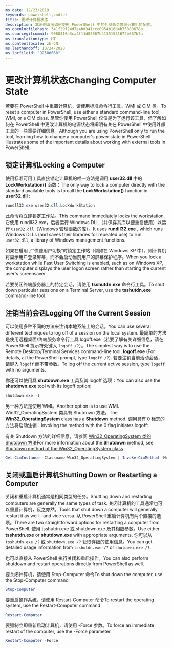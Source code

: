 ```yaml
---
ms.date: 12/23/2019
keywords: powershell,cmdlet
title: 更改计算机状态
description: 本示例演示如何使用 PowerShell 中的外部命令管理计算机的配置。
ms.openlocfilehash: 341f29f24d7e4bd341ccc0954b16d4b75880678b
ms.sourcegitcommit: 9080316e3ca4f11d83067b41351531672b667b7a
ms.translationtype: HT
ms.contentlocale: zh-CN
ms.lasthandoff: 10/24/2020
ms.locfileid: "92500668"
---
```

# <a name="changing-computer-state"></a><span data-ttu-id="77214-104">更改计算机状态</span><span class="sxs-lookup"><span data-stu-id="77214-104">Changing Computer State</span></span>

<span data-ttu-id="77214-105">若要在 PowerShell 中重置计算机，请使用标准命令行工具、WMI 或 CIM 类。</span><span class="sxs-lookup"><span data-stu-id="77214-105">To reset a computer in PowerShell, use either a standard command-line tool, WMI, or a CIM class.</span></span>
<span data-ttu-id="77214-106">尽管你使用 PowerShell 仅仅是为了运行该工具，但了解如何在 PowerShell 中更改计算机的电源状态将阐明有关在 PowerShell 中使用外部工具的一些重要详细信息。</span><span class="sxs-lookup"><span data-stu-id="77214-106">Although you are using PowerShell only to run the tool, learning how to change a computer's power state in PowerShell illustrates some of the important details about working with external tools in PowerShell.</span></span>

## <a name="locking-a-computer"></a><span data-ttu-id="77214-107">锁定计算机</span><span class="sxs-lookup"><span data-stu-id="77214-107">Locking a Computer</span></span>

<span data-ttu-id="77214-108">使用标准可用工具直接锁定计算机的唯一方法是调用 **user32.dll** 中的 **LockWorkstation()** 函数：</span><span class="sxs-lookup"><span data-stu-id="77214-108">The only way to lock a computer directly with the standard available tools is to call the **LockWorkstation()** function in **user32.dll** :</span></span>

```powershell
rundll32.exe user32.dll,LockWorkStation
```

<span data-ttu-id="77214-109">此命令将立即锁定工作站。</span><span class="sxs-lookup"><span data-stu-id="77214-109">This command immediately locks the workstation.</span></span> <span data-ttu-id="77214-110">它使用 rundll32.exe，后者运行 Windows DLL（并保存其库以便重复使用）以运行 `user32.dll`（Windows 管理函数的库）。</span><span class="sxs-lookup"><span data-stu-id="77214-110">It uses **rundll32.exe** , which runs Windows DLLs (and saves their libraries for repeated use) to run `user32.dll`, a library of Windows management functions.</span></span>

<span data-ttu-id="77214-111">如果在启用了“快速用户切换”时锁定工作站（例如在 Windows XP 中），则计算机将显示用户登录屏幕，而不会启动当前用户的屏幕保护程序。</span><span class="sxs-lookup"><span data-stu-id="77214-111">When you lock a workstation while Fast User Switching is enabled, such as on Windows XP, the computer displays the user logon screen rather than starting the current user's screensaver.</span></span>

<span data-ttu-id="77214-112">若要关闭终端服务器上的特定会话，请使用 **tsshutdn.exe** 命令行工具。</span><span class="sxs-lookup"><span data-stu-id="77214-112">To shut down particular sessions on a Terminal Server, use the **tsshutdn.exe** command-line tool.</span></span>

## <a name="logging-off-the-current-session"></a><span data-ttu-id="77214-113">注销当前会话</span><span class="sxs-lookup"><span data-stu-id="77214-113">Logging Off the Current Session</span></span>

<span data-ttu-id="77214-114">可以使用多种不同的方法来注销本地系统上的会话。</span><span class="sxs-lookup"><span data-stu-id="77214-114">You can use several different techniques to log off of a session on the local system.</span></span> <span data-ttu-id="77214-115">最简单的方法是使用远程桌面/终端服务命令行工具 logoff.exe（若要了解有关详细信息，请在 PowerShell 提示符处键入 `logoff /?`）。</span><span class="sxs-lookup"><span data-stu-id="77214-115">The simplest way is to use the Remote Desktop/Terminal Services command-line tool, **logoff.exe** (For details, at the PowerShell prompt, type `logoff /?`).</span></span> <span data-ttu-id="77214-116">若要注销当前活动会话，请键入 `logoff` 而不带参数。</span><span class="sxs-lookup"><span data-stu-id="77214-116">To log off the current active session, type `logoff` with no arguments.</span></span>

<span data-ttu-id="77214-117">你还可以使用具 **shutdown.exe** 工具及其 logoff 选项：</span><span class="sxs-lookup"><span data-stu-id="77214-117">You can also use the **shutdown.exe** tool with its logoff option:</span></span>

```powershell
shutdown.exe -l
```

<span data-ttu-id="77214-118">另一种方法是使用 WMI。</span><span class="sxs-lookup"><span data-stu-id="77214-118">Another option is to use WMI.</span></span> <span data-ttu-id="77214-119">Win32_OperatingSystem 类具有 Shutdown 方法。</span><span class="sxs-lookup"><span data-stu-id="77214-119">The **Win32_OperatingSystem** class has a **Shutdown** method.</span></span>
<span data-ttu-id="77214-120">调用具有 0 标志的方法将启动注销：</span><span class="sxs-lookup"><span data-stu-id="77214-120">Invoking the method with the 0 flag initiates logoff:</span></span>

<span data-ttu-id="77214-121">有关 Shutdown 方法的详细信息，请参阅 [Win32_OperatingSystem 类的 Shutdown 方法](/windows/win32/cimwin32prov/shutdown-method-in-class-win32-operatingsystem)</span><span class="sxs-lookup"><span data-stu-id="77214-121">For more information about the **Shutdown** method, see [Shutdown method of the Win32_OperatingSystem class](/windows/win32/cimwin32prov/shutdown-method-in-class-win32-operatingsystem)</span></span>

```powershell
Get-CimInstance -Classname Win32_OperatingSystem | Invoke-CimMethod -MethodName Shutdown
```

## <a name="shutting-down-or-restarting-a-computer"></a><span data-ttu-id="77214-122">关闭或重启计算机</span><span class="sxs-lookup"><span data-stu-id="77214-122">Shutting Down or Restarting a Computer</span></span>

<span data-ttu-id="77214-123">关闭和重启计算机通常是相同类型的任务。</span><span class="sxs-lookup"><span data-stu-id="77214-123">Shutting down and restarting computers are generally the same types of task.</span></span> <span data-ttu-id="77214-124">关闭计算机的工具通常也可以重启计算机，反之亦然。</span><span class="sxs-lookup"><span data-stu-id="77214-124">Tools that shut down a computer will generally restart it as well—and vice versa.</span></span> <span data-ttu-id="77214-125">从 PowerShell 重启计算机有两个直接的选项。</span><span class="sxs-lookup"><span data-stu-id="77214-125">There are two straightforward options for restarting a computer from PowerShell.</span></span> <span data-ttu-id="77214-126">使用 tsshutdn.exe 或 shutdown.exe 及其相应参数。</span><span class="sxs-lookup"><span data-stu-id="77214-126">Use either **tsshutdn.exe** or **shutdown.exe** with appropriate arguments.</span></span> <span data-ttu-id="77214-127">你可以从 `tsshutdn.exe /?` 或 `shutdown.exe /?` 获取详细的使用信息。</span><span class="sxs-lookup"><span data-stu-id="77214-127">You can get detailed usage information from `tsshutdn.exe /?` or `shutdown.exe /?`.</span></span>

<span data-ttu-id="77214-128">也可以直接从 PowerShell 执行关闭和重启操作。</span><span class="sxs-lookup"><span data-stu-id="77214-128">You can also perform shutdown and restart operations directly from PowerShell as well.</span></span>

<span data-ttu-id="77214-129">要关闭计算机，请使用 Stop-Computer 命令</span><span class="sxs-lookup"><span data-stu-id="77214-129">To shut down the computer, use the Stop-Computer command</span></span>

```powershell
Stop-Computer
```

<span data-ttu-id="77214-130">要重启操作系统，请使用 Restart-Computer 命令</span><span class="sxs-lookup"><span data-stu-id="77214-130">To restart the operating system, use the Restart-Computer command</span></span>

```powershell
Restart-Computer
```

<span data-ttu-id="77214-131">要强制立即重新启动计算机，请使用 -Force 参数。</span><span class="sxs-lookup"><span data-stu-id="77214-131">To force an immediate restart of the computer, use the -Force parameter.</span></span>

```powershell
Restart-Computer -Force
```
